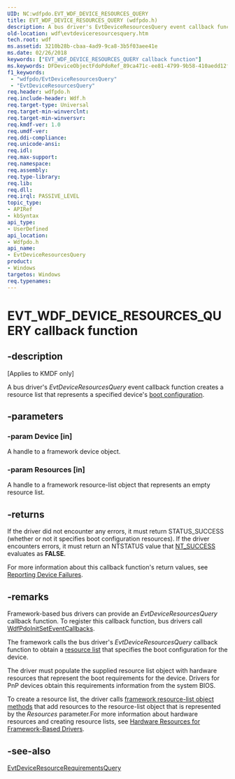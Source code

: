 ```yaml
---
UID: NC:wdfpdo.EVT_WDF_DEVICE_RESOURCES_QUERY
title: EVT_WDF_DEVICE_RESOURCES_QUERY (wdfpdo.h)
description: A bus driver's EvtDeviceResourcesQuery event callback function creates a resource list that represents a specified device's boot configuration.
old-location: wdf\evtdeviceresourcesquery.htm
tech.root: wdf
ms.assetid: 3210b28b-cbaa-4ad9-9ca8-3b5f03aee41e
ms.date: 02/26/2018
keywords: ["EVT_WDF_DEVICE_RESOURCES_QUERY callback function"]
ms.keywords: DFDeviceObjectFdoPdoRef_89ca471c-ee81-4799-9b58-410aedd12f87.xml, EVT_WDF_DEVICE_RESOURCES_QUERY, EVT_WDF_DEVICE_RESOURCES_QUERY callback, EvtDeviceResourcesQuery, EvtDeviceResourcesQuery callback function, kmdf.evtdeviceresourcesquery, wdf.evtdeviceresourcesquery, wdfpdo/EvtDeviceResourcesQuery
f1_keywords:
 - "wdfpdo/EvtDeviceResourcesQuery"
 - "EvtDeviceResourcesQuery"
req.header: wdfpdo.h
req.include-header: Wdf.h
req.target-type: Universal
req.target-min-winverclnt: 
req.target-min-winversvr: 
req.kmdf-ver: 1.0
req.umdf-ver: 
req.ddi-compliance: 
req.unicode-ansi: 
req.idl: 
req.max-support: 
req.namespace: 
req.assembly: 
req.type-library: 
req.lib: 
req.dll: 
req.irql: PASSIVE_LEVEL
topic_type:
- APIRef
- kbSyntax
api_type:
- UserDefined
api_location:
- Wdfpdo.h
api_name:
- EvtDeviceResourcesQuery
product:
- Windows
targetos: Windows
req.typenames: 
---
```


# EVT_WDF_DEVICE_RESOURCES_QUERY callback function


## -description


<p class="CCE_Message">[Applies to KMDF only]</p>

A bus driver's <i>EvtDeviceResourcesQuery</i> event callback function creates a resource list that represents a specified device's <a href="https://docs.microsoft.com/windows-hardware/drivers/kernel/hardware-resources">boot configuration</a>.


## -parameters




### -param Device [in]

A handle to a framework device object.


### -param Resources [in]

A handle to a framework resource-list object that represents an empty resource list.


## -returns



If the driver did not encounter any errors, it must return STATUS_SUCCESS (whether or not it specifies boot configuration resources). If the driver encounters errors, it must return an NTSTATUS value that <a href="https://docs.microsoft.com/windows-hardware/drivers/kernel/using-ntstatus-values">NT_SUCCESS</a> evaluates as <b>FALSE</b>.

 

For more information about this callback function's return values, see <a href="https://docs.microsoft.com/windows-hardware/drivers/wdf/reporting-device-failures">Reporting Device Failures</a>.






## -remarks



Framework-based bus drivers can provide an <i>EvtDeviceResourcesQuery</i> callback function. To register this callback function, bus drivers call <a href="https://docs.microsoft.com/windows-hardware/drivers/ddi/wdfpdo/nf-wdfpdo-wdfpdoinitseteventcallbacks">WdfPdoInitSetEventCallbacks</a>.

The framework calls the bus driver's <i>EvtDeviceResourcesQuery</i> callback function to obtain a <a href="https://docs.microsoft.com/windows-hardware/drivers/kernel/hardware-resources">resource list</a> that specifies the boot configuration for the device. 

The driver must populate the supplied resource list object with hardware resources that represent the boot requirements for the device. Drivers for PnP devices obtain this requirements information from the system BIOS.

To create a resource list, the driver calls <a href="https://docs.microsoft.com/windows-hardware/drivers/ddi/wdfresource/">framework resource-list object methods</a> that add resources to the resource-list object that is represented by the <i>Resources</i> parameter.For more information about hardware resources and creating resource lists, see <a href="https://docs.microsoft.com/windows-hardware/drivers/wdf/hardware-resources-for-kmdf-drivers">Hardware Resources for Framework-Based Drivers</a>.





## -see-also




<a href="https://docs.microsoft.com/windows-hardware/drivers/ddi/wdfpdo/nc-wdfpdo-evt_wdf_device_resource_requirements_query">EvtDeviceResourceRequirementsQuery</a>
 

 


